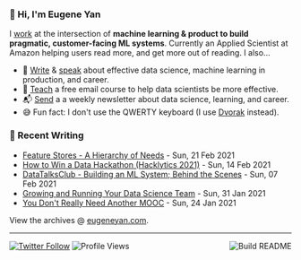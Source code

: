 ### 👋 Hi, I'm Eugene Yan

I [work](https://eugeneyan.com/about/) at the intersection of **machine learning & product to build pragmatic, customer-facing ML systems**. Currently an Applied Scientist at Amazon helping users read more, and get more out of reading. I also...

- 📝 [Write](https://eugeneyan.com/writing/) & [speak](https://eugeneyan.com/speaking/) about effective data science, machine learning in production, and career.
- 🧠 [Teach](https://eugeneyan.com/resources/) a free email course to help data scientists be more effective.
- 📬 [Send](https://eugeneyan.com/subscribe/) a a weekly newsletter about data science, learning, and career.
- 😅 Fun fact: I don't use the QWERTY keyboard (I use [Dvorak](https://en.wikipedia.org/wiki/Dvorak_keyboard_layout) instead).

### 📝 Recent Writing

<!-- writing starts -->
* [Feature Stores - A Hierarchy of Needs](https://eugeneyan.com//writing/feature-stores/) - Sun, 21 Feb 2021
* [How to Win a Data Hackathon (Hacklytics 2021)](https://eugeneyan.com//writing/how-to-win-data-hackathon/) - Sun, 14 Feb 2021
* [DataTalksClub - Building an ML System; Behind the Scenes](https://eugeneyan.com//writing/machine-learning-in-healthcare/) - Sun, 07 Feb 2021
* [Growing and Running Your Data Science Team](https://eugeneyan.com//writing/data-science-teams/) - Sun, 31 Jan 2021
* [You Don't Really Need Another MOOC](https://eugeneyan.com//writing/you-dont-need-another-mooc/) - Sun, 24 Jan 2021
<!-- writing ends -->

View the archives @ [eugeneyan.com](https://eugeneyan.com).

---
[![Twitter Follow](https://img.shields.io/twitter/follow/eugeneyan?label=Follow&style=social)](https://twitter.com/eugeneyan) ![Profile Views](https://gpvc.arturio.dev/eugeneyan)<a href="https://github.com/eugeneyan/eugeneyan/actions"><img src="https://github.com/eugeneyan/eugeneyan/workflows/Build%20README/badge.svg?branch=master" align="right" alt="Build README"></a>
